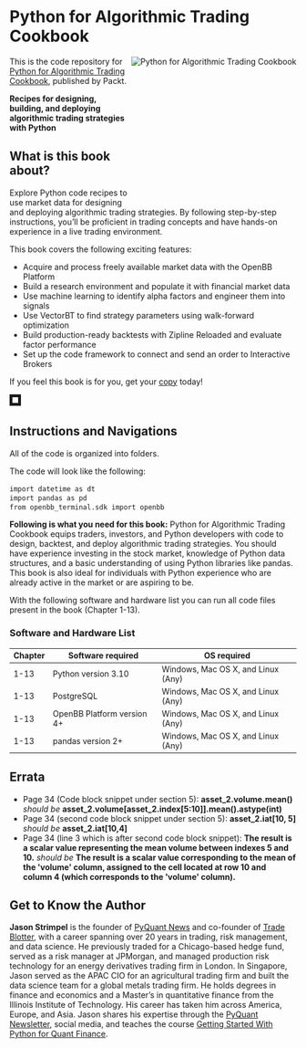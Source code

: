 # Python for Algorithmic Trading Cookbook

<a href="<https://www.packtpub.com/en-in/product/python-for-algorithmic-trading-cookbook-9781835084700"><img src="https://content.packt.com/_/image/xxlarge/B21323/cover_image_large.jpg" alt="Python for Algorithmic Trading Cookbook" height="256px" align="right"></a>

This is the code repository for [Python for Algorithmic Trading Cookbook](https://amzn.to/4706Exu), published by Packt.

**Recipes for designing, building, and deploying algorithmic trading strategies with Python**

## What is this book about?
Explore Python code recipes to use market data for designing and deploying algorithmic trading strategies. By following step-by-step instructions, you’ll be proficient in trading concepts and have hands-on experience in a live trading environment.

This book covers the following exciting features:
* Acquire and process freely available market data with the OpenBB Platform
* Build a research environment and populate it with financial market data
* Use machine learning to identify alpha factors and engineer them into signals
* Use VectorBT to find strategy parameters using walk-forward optimization
* Build production-ready backtests with Zipline Reloaded and evaluate factor performance
* Set up the code framework to connect and send an order to Interactive Brokers

If you feel this book is for you, get your [copy](https://amzn.to/4706Exu) today!

<a href="https://www.packtpub.com/?utm_source=github&utm_medium=banner&utm_campaign=GitHubBanner"><img src="https://raw.githubusercontent.com/PacktPublishing/GitHub/master/GitHub.png" alt="https://www.packtpub.com/" border="5" /></a>

## Instructions and Navigations
All of the code is organized into folders.

The code will look like the following:
```
import datetime as dt
import pandas as pd
from openbb_terminal.sdk import openbb
```

**Following is what you need for this book:**
Python for Algorithmic Trading Cookbook equips traders, investors, and Python developers with code to design, backtest, and deploy algorithmic trading strategies. You should have experience investing in the stock market, knowledge of Python data structures, and a basic understanding of using Python libraries like pandas. This book is also ideal for individuals with Python experience who are already active in the market or are aspiring to be.

With the following software and hardware list you can run all code files present in the book (Chapter 1-13).

### Software and Hardware List

| Chapter  | Software required                                                                    | OS required                        |
| -------- | -------------------------------------------------------------------------------------| -----------------------------------|
|  		1-13 | Python version 3.10   							                                            			  | Windows, Mac OS X, and Linux (Any) |
|      1-13|   	PostgreSQL																		                                  | Windows, Mac OS X, and Linux (Any)|
|  		1-13 |	OpenBB Platform version 4+ 					                                            			  | Windows, Mac OS X, and Linux (Any) |
|  		1-13 |pandas version 2+					                                            			  | Windows, Mac OS X, and Linux (Any) |


## Errata

* Page 34 (Code block snippet under section 5): **asset_2.volume.mean()** _should be_ **asset_2.volume[asset_2.index[5:10]].mean().astype(int)**
* Page 34 (second code block snippet under section 5): **asset_2.iat[10, 5]** _should be_ **asset_2.iat[10,4]**
* Page 34 (line 3 which is after second code block snippet): **The result is a scalar value representing the mean volume between indexes 5 and 10.** _should be_ **The result is a scalar value corresponding to the mean of the 'volume' column, assigned to the cell located at row 10 and column 4 (which corresponds to the 'volume' column).**



## Get to Know the Author
**Jason Strimpel** is the founder of [PyQuant News](https://www.pyquantnews.com/) and co-founder of [Trade Blotter](https://www.tradeblotter.io/), with a career spanning over 20 years in trading, risk management, and data science. He previously traded for a Chicago-based hedge fund, served as a risk manager at JPMorgan, and managed production risk technology for an energy derivatives trading firm in London. In Singapore, Jason served as the APAC CIO for an agricultural trading firm and built the data science team for a global metals trading firm. He holds degrees in finance and economics and a Master’s in quantitative finance from the Illinois Institute of Technology. His career has taken him across America, Europe, and Asia. Jason shares his expertise through the [PyQuant Newsletter](https://www.pyquantnews.com/subscribe-to-the-pyquant-newsletter), social media, and teaches the course [Getting Started With Python for Quant Finance](https://www.pyquantnews.com/getting-started-with-python-for-quant-finance).

